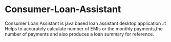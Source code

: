 # Consumer-Loan-Assistant
Consumer Loan Assistant is java based loan assistant desktop application .it  Helps to accurately calculate number of EMIs or the monthly payments,the number of payments and also produces a loan summary for reference.
